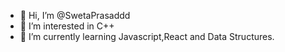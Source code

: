 - 👋 Hi, I’m @SwetaPrasaddd
- 👀 I’m interested in C++
- 🌱 I’m currently learning Javascript,React and Data Structures.


<!---
SwetaPrasaddd/SwetaPrasaddd is a ✨ special ✨ repository because its `README.md` (this file) appears on your GitHub profile.
You can click the Preview link to take a look at your changes.
--->
